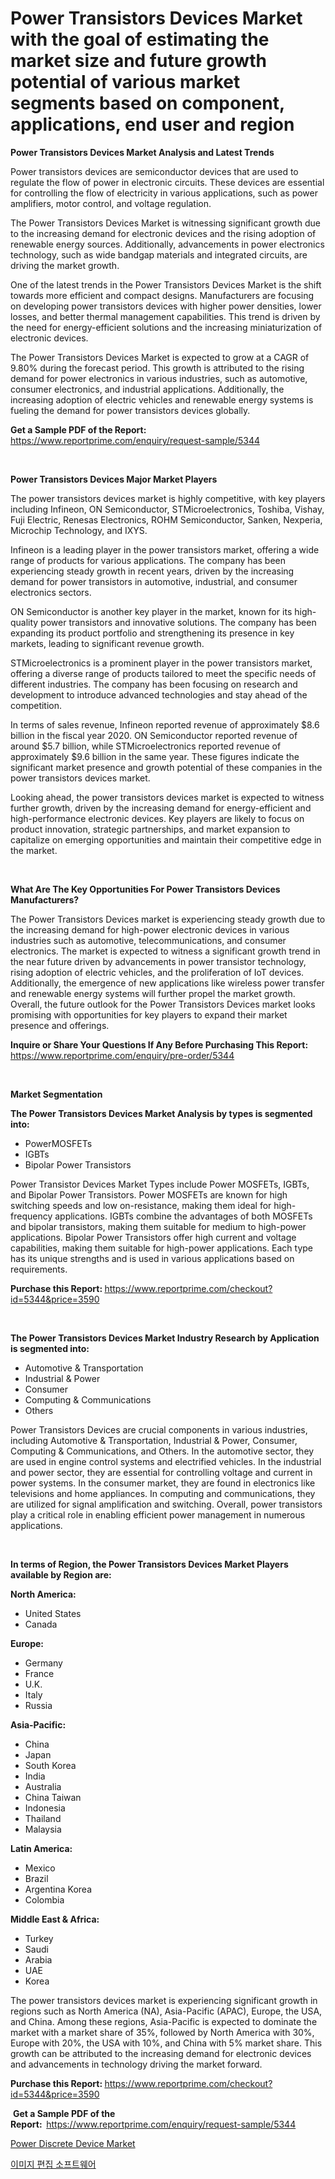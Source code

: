 <p><h1>Power Transistors Devices Market with the goal of estimating the market size and future growth potential of various market segments based on component, applications, end user and region</h1></p><p><strong>Power Transistors Devices Market Analysis and Latest Trends</strong></p>
<p><p>Power transistors devices are semiconductor devices that are used to regulate the flow of power in electronic circuits. These devices are essential for controlling the flow of electricity in various applications, such as power amplifiers, motor control, and voltage regulation.</p><p>The Power Transistors Devices Market is witnessing significant growth due to the increasing demand for electronic devices and the rising adoption of renewable energy sources. Additionally, advancements in power electronics technology, such as wide bandgap materials and integrated circuits, are driving the market growth.</p><p>One of the latest trends in the Power Transistors Devices Market is the shift towards more efficient and compact designs. Manufacturers are focusing on developing power transistors devices with higher power densities, lower losses, and better thermal management capabilities. This trend is driven by the need for energy-efficient solutions and the increasing miniaturization of electronic devices.</p><p>The Power Transistors Devices Market is expected to grow at a CAGR of 9.80% during the forecast period. This growth is attributed to the rising demand for power electronics in various industries, such as automotive, consumer electronics, and industrial applications. Additionally, the increasing adoption of electric vehicles and renewable energy systems is fueling the demand for power transistors devices globally.</p></p>
<p><strong>Get a Sample PDF of the Report:&nbsp;</strong> <a href="https://www.reportprime.com/enquiry/request-sample/5344">https://www.reportprime.com/enquiry/request-sample/5344</a></p>
<p>&nbsp;</p>
<p><strong>Power Transistors Devices Major Market Players</strong></p>
<p><p>The power transistors devices market is highly competitive, with key players including Infineon, ON Semiconductor, STMicroelectronics, Toshiba, Vishay, Fuji Electric, Renesas Electronics, ROHM Semiconductor, Sanken, Nexperia, Microchip Technology, and IXYS.</p><p>Infineon is a leading player in the power transistors market, offering a wide range of products for various applications. The company has been experiencing steady growth in recent years, driven by the increasing demand for power transistors in automotive, industrial, and consumer electronics sectors.</p><p>ON Semiconductor is another key player in the market, known for its high-quality power transistors and innovative solutions. The company has been expanding its product portfolio and strengthening its presence in key markets, leading to significant revenue growth.</p><p>STMicroelectronics is a prominent player in the power transistors market, offering a diverse range of products tailored to meet the specific needs of different industries. The company has been focusing on research and development to introduce advanced technologies and stay ahead of the competition.</p><p>In terms of sales revenue, Infineon reported revenue of approximately $8.6 billion in the fiscal year 2020. ON Semiconductor reported revenue of around $5.7 billion, while STMicroelectronics reported revenue of approximately $9.6 billion in the same year. These figures indicate the significant market presence and growth potential of these companies in the power transistors devices market.</p><p>Looking ahead, the power transistors devices market is expected to witness further growth, driven by the increasing demand for energy-efficient and high-performance electronic devices. Key players are likely to focus on product innovation, strategic partnerships, and market expansion to capitalize on emerging opportunities and maintain their competitive edge in the market.</p></p>
<p>&nbsp;</p>
<p><strong>What Are The Key Opportunities For Power Transistors Devices Manufacturers?</strong></p>
<p><p>The Power Transistors Devices market is experiencing steady growth due to the increasing demand for high-power electronic devices in various industries such as automotive, telecommunications, and consumer electronics. The market is expected to witness a significant growth trend in the near future driven by advancements in power transistor technology, rising adoption of electric vehicles, and the proliferation of IoT devices. Additionally, the emergence of new applications like wireless power transfer and renewable energy systems will further propel the market growth. Overall, the future outlook for the Power Transistors Devices market looks promising with opportunities for key players to expand their market presence and offerings.</p></p>
<p><strong>Inquire or Share Your Questions If Any Before Purchasing This Report:</strong> <a href="https://www.reportprime.com/enquiry/pre-order/5344">https://www.reportprime.com/enquiry/pre-order/5344</a></p>
<p>&nbsp;</p>
<p><strong>Market Segmentation</strong></p>
<p><strong>The Power Transistors Devices Market Analysis by types is segmented into:</strong></p>
<p><ul><li>PowerMOSFETs</li><li>IGBTs</li><li>Bipolar Power Transistors</li></ul></p>
<p><p>Power Transistor Devices Market Types include Power MOSFETs, IGBTs, and Bipolar Power Transistors. Power MOSFETs are known for high switching speeds and low on-resistance, making them ideal for high-frequency applications. IGBTs combine the advantages of both MOSFETs and bipolar transistors, making them suitable for medium to high-power applications. Bipolar Power Transistors offer high current and voltage capabilities, making them suitable for high-power applications. Each type has its unique strengths and is used in various applications based on requirements.</p></p>
<p><strong>Purchase this Report:&nbsp;</strong><a href="https://www.reportprime.com/checkout?id=5344&price=3590">https://www.reportprime.com/checkout?id=5344&price=3590</a></p>
<p>&nbsp;</p>
<p><strong>The Power Transistors Devices Market Industry Research by Application is segmented into:</strong></p>
<p><ul><li>Automotive & Transportation</li><li>Industrial & Power</li><li>Consumer</li><li>Computing & Communications</li><li>Others</li></ul></p>
<p><p>Power Transistors Devices are crucial components in various industries, including Automotive & Transportation, Industrial & Power, Consumer, Computing & Communications, and Others. In the automotive sector, they are used in engine control systems and electrified vehicles. In the industrial and power sector, they are essential for controlling voltage and current in power systems. In the consumer market, they are found in electronics like televisions and home appliances. In computing and communications, they are utilized for signal amplification and switching. Overall, power transistors play a critical role in enabling efficient power management in numerous applications.</p></p>
<p>&nbsp;</p>
<p><strong>In terms of Region, the Power Transistors Devices Market Players available by Region are:</strong></p>
<p>
    <p> <strong> North America: </strong>
        <ul>
            <li>United States</li>
            <li>Canada</li>
        </ul>
        </p> 
    <p> <strong> Europe: </strong>
        <ul>
            <li>Germany</li>
            <li>France</li>
            <li>U.K.</li>
            <li>Italy</li>
            <li>Russia</li>
        </ul>
        </p> 
    <p> <strong> Asia-Pacific: </strong>
        <ul>
            <li>China</li>
            <li>Japan</li>
            <li>South Korea</li>
            <li>India</li>
            <li>Australia</li>
            <li>China Taiwan</li>
            <li>Indonesia</li>
            <li>Thailand</li>
            <li>Malaysia</li>
        </ul>
        </p> 
    <p> <strong> Latin America: </strong>
        <ul>
            <li>Mexico</li>
            <li>Brazil</li>
            <li>Argentina Korea</li>
            <li>Colombia</li>
        </ul>
        </p> 
    <p> <strong> Middle East & Africa: </strong>
        <ul>
            <li>Turkey</li>
            <li>Saudi</li>
            <li>Arabia</li>
            <li>UAE</li>
            <li>Korea</li>
        </ul>
    </p>
    </p>
<p><p>The power transistors devices market is experiencing significant growth in regions such as North America (NA), Asia-Pacific (APAC), Europe, the USA, and China. Among these regions, Asia-Pacific is expected to dominate the market with a market share of 35%, followed by North America with 30%, Europe with 20%, the USA with 10%, and China with 5% market share. This growth can be attributed to the increasing demand for electronic devices and advancements in technology driving the market forward.</p></p>
<p><strong>Purchase this Report: </strong><a href="https://www.reportprime.com/checkout?id=5344&price=3590">https://www.reportprime.com/checkout?id=5344&price=3590</a></p>
<p>&nbsp;<strong>Get a Sample PDF of the Report:&nbsp;&nbsp;</strong><a href="https://www.reportprime.com/enquiry/request-sample/5344">https://www.reportprime.com/enquiry/request-sample/5344</a></p>
<p><strong></strong></p>
<p><p><a href="https://github.com/RichRobinson5/Market-Research-Report-List-4/blob/main/power-discrete-device-market.md">Power Discrete Device Market</a></p><p><a href="https://medium.com/@fly879567/%EC%9D%B4%EB%AF%B8%EC%A7%80-%ED%8E%B8%EC%A7%91-%EC%86%8C%ED%94%84%ED%8A%B8%EC%9B%A8%EC%96%B4-%EC%8B%9C%EC%9E%A5%EC%9D%80-%EC%8B%9C%EC%9E%A5-%EC%A0%90%EC%9C%A0%EC%9C%A8-%EA%B7%9C%EB%AA%A8-%EB%B0%8F-2031%EB%85%84%EA%B9%8C%EC%A7%80-%EC%A0%84%EB%A7%9D%EB%90%9C-%EC%98%88%EC%B8%A1%EC%97%90-%EC%B4%88%EC%A0%90%EC%9D%84-%EB%A7%9E%EC%B6%94%EA%B3%A0-%EC%9E%88%EC%8A%B5%EB%8B%88%EB%8B%A4-b6cdc191eafa">이미지 편집 소프트웨어</a></p></p>